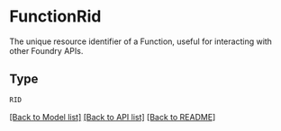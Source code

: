 # FunctionRid

The unique resource identifier of a Function, useful for interacting with other Foundry APIs.


## Type
```python
RID
```


[[Back to Model list]](../../README.md#models-v2-link) [[Back to API list]](../../README.md#documentation-for-api-endpoints) [[Back to README]](../../README.md)
